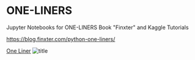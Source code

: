 # ONE-LINERS
Jupyter Notebooks for ONE-LINERS Book "Finxter" and Kaggle Tutorials

https://blog.finxter.com/python-one-liners/

[One Liner](ONE-LINERS/blob/main/one-liner.png)
![title](Images/example.png)
